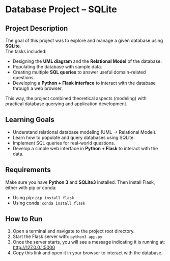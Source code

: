 # Database Project – SQLite

## Project Description
The goal of this project was to explore and manage a given database using **SQLite**.  
The tasks included:
- Designing the **UML diagram** and the **Relational Model** of the database.  
- Populating the database with sample data.  
- Creating multiple **SQL queries** to answer useful domain-related questions.  
- Developing a **Python + Flask interface** to interact with the database through a web browser.  

This way, the project combined theoretical aspects (modeling) with practical database querying and application development.

## Learning Goals
- Understand relational database modeling (UML → Relational Model).  
- Learn how to populate and query databases using SQLite.  
- Implement SQL queries for real-world questions.  
- Develop a simple web interface in **Python + Flask** to interact with the data. 


## Requirements
Make sure you have **Python 3** and **SQLite3** installed. Then install Flask, either with pip or conda:
- Using pip:
```pip install flask```
- Using conda: ```conda install flask```


## How to Run
1. Open a terminal and navigate to the project root directory.
2. Start the Flask server with: ```python3 app.py```
3. Once the server starts, you will see a message indicating it is running at: http://127.0.0.1:5000
4. Copy this link and open it in your browser to interact with the database.
